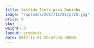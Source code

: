 ```yaml
---
title: Vestido Tinto para Daminha
image: "/uploads/2017/11/01/pr25.jpg"
price: 0
sku: ''
weight: 0
layout: products
date: 2017-11-01 20:47:26 +0000
---
```

